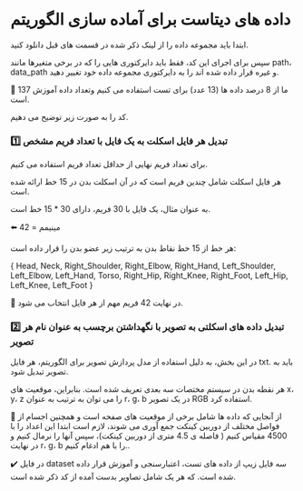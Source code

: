 # داده های دیتاست برای آماده سازی الگوریتم

ابتدا باید مجموعه داده را از لینک ذکر شده در قسمت های قبل دانلود کنید.

 سپس برای اجرای این کد، فقط باید دایرکتوری هایی را که در برخی متغیرها مانند path، data_path و غیره قرار داده شده اند را به دایرکتوری مجموعه داده خود تغییر دهید.

📌 ما از 8 درصد داده ها (13 عدد) برای تست استفاده می کنیم  وتعداد داده آموزش 137 است.

کد را به صورت زیر توضیح می دهیم.

### 1️⃣ تبدیل هر فایل اسکلت به یک فایل با تعداد فریم مشخص

برای تعداد فریم نهایی از حداقل تعداد فریم استفاده می کنیم.

 هر فایل اسکلت شامل چندین فریم است که در آن اسکلت بدن در 15 خط ارائه شده است.

 به عنوان مثال، یک فایل با 30 فریم، دارای 30 * 15 خط است.

 ⬅️ مینیمم = 42

 هر خط از 15 خط نقاط بدن به ترتیب زیر عضو بدن را قرار داده است:

{ Head, Neck, Right_Shoulder, Right_Elbow, Right_Hand, Left_Shoulder, Left_Elbow, Left_Hand, Torso, Right_Hip, Right_Knee, Right_Foot, Left_Hip, Left_Knee, Left_Foot }

📌 در نهایت 42 فریم مهم از هر فایل انتخاب می شود.

###  2️⃣ تبدیل داده های اسکلتی به تصویر با نگهداشتن برچسب به عنوان نام هر تصویر

در این بخش، به دلیل استفاده از مدل پردازش تصویر برای الگوریتم، هر فایل txt. باید به تصویر تبدیل شود.

 هر نقطه بدن در سیستم مختصات سه بعدی تعریف شده است.  بنابراین، موقعیت های x، y، z را می توان به ترتیب به عنوان r، g، b در یک تصویر RGB استفاده کرد.

 📌 از آنجایی که داده ها شامل برخی از موقعیت های صفحه است و همچنین اجسام از فواصل مختلف از دوربین کینکت جمع آوری می شوند، لازم است ابتدا این اعداد را با 4500 مقیاس کنیم ( فاصله ی 4.5 متری از دوربین کینکت)، سپس آنها را نرمال کنیم و در نهایت r، g، b را با هم ادغام کنیم..
 
 
✔️ در فایل dataset سه فایل زیپ از داده های تست، اعتبارسنجی و آموزش قرار داده شده است. که هر یک شامل تصاویر بدست آمده از کد ذکر شده است.
